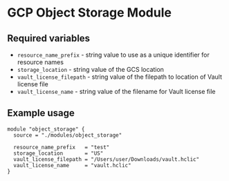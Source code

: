 # GCP Object Storage Module

## Required variables

* `resource_name_prefix` - string value to use as a unique identifier for resource names
* `storage_location` - string value of the GCS location
* `vault_license_filepath` - string value of the filepath to location of Vault license file
* `vault_license_name` - string value of the filename for Vault license file

## Example usage

```hcl
module "object_storage" {
  source = "./modules/object_storage"

  resource_name_prefix   = "test"
  storage_location       = "US"
  vault_license_filepath = "/Users/user/Downloads/vault.hclic"
  vault_license_name     = "vault.hclic"
}
```
